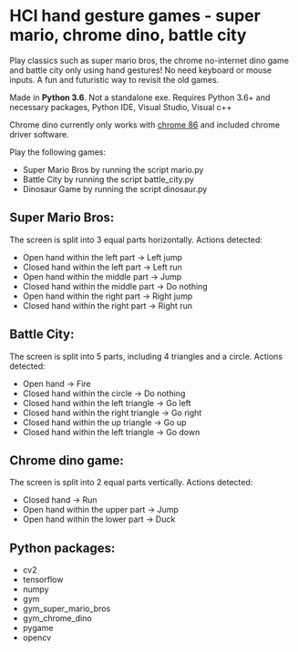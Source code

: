 # HCI hand gesture games - super mario, chrome dino, battle city

Play classics such as super mario bros, the chrome no-internet dino game and battle city only using hand gestures! No need keyboard or mouse inputs. A fun and futuristic way to revisit the old games.

Made in **Python 3.6**. Not a standalone exe. Requires Python 3.6+ and necessary packages, Python IDE, Visual Studio, Visual c++

Chrome dino currently only works with [chrome 86](https://www.neowin.net/news/google-chrome-860424075-offline-installer/) and included chrome driver software.

Play the following games:
* Super Mario Bros by running the script mario.py
* Battle City by running the script battle_city.py
* Dinosaur Game by running the script dinosaur.py

## Super Mario Bros:
The screen is split into 3 equal parts horizontally. Actions detected:
* Open hand within the left part -> Left jump
* Closed hand within the left part -> Left run
* Open hand within the middle part -> Jump
* Closed hand within the middle part -> Do nothing
* Open hand within the right part -> Right jump
* Closed hand within the right part -> Right run

## Battle City:
The screen is split into 5 parts, including 4 triangles and a circle. Actions detected:
* Open hand -> Fire
* Closed hand within the circle -> Do nothing
* Closed hand within the left triangle -> Go left
* Closed hand within the right triangle -> Go right
* Closed hand within the up triangle -> Go up
* Closed hand within the left triangle -> Go down

## Chrome dino game:
The screen is split into 2 equal parts vertically. Actions detected:
* Closed hand -> Run
* Open hand within the upper part -> Jump
* Open hand within the lower part -> Duck

## Python packages:
* cv2
* tensorflow
* numpy
* gym
* gym_super_mario_bros
* gym_chrome_dino
* pygame
* opencv



